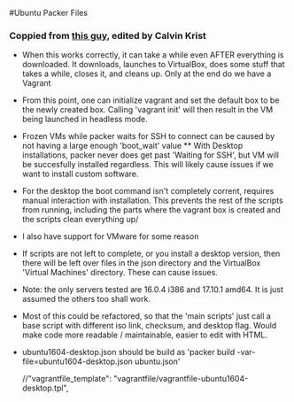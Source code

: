 #Ubuntu Packer Files
### Coppied from [this guy](https://github.com/kaorimatz/packer-templates), edited by Calvin Krist

* When this works correctly, it can take a while even AFTER everything is downloaded. It downloads, launches to VirtualBox, does some stuff
 that takes a while, closes it, and cleans up. Only at the end do we have a Vagrant 
* From this point, one can initialize vagrant and set the default box to be the newly created box. Calling 'vagrant init' will then result in the VM being launched in headless mode.

* Frozen VMs while packer waits for SSH to connect can be caused by not having a large enough 'boot_wait' value
	** With Desktop installations, packer never does get past 'Waiting for SSH', but VM will be succesfully installed regardless. This will likely cause issues if we want to install custom software.
* For the desktop the boot command isn't completely corrent, requires manual interaction with installation. This prevents the rest of the scripts from running, including the parts where the vagrant box is created
 and the scripts clean everything up/
* I also have support for VMware for some reason
* If scripts are not left to complete, or you install a desktop version, then there will be left over files in the json directory and the VirtualBox 'Virtual Machines' directory. These can cause issues.

* Note: the only servers tested are 16.0.4 i386 and 17.10.1 amd64. It is just assumed the others too shall work.

* Most of this could be refactored, so that the 'main scripts' just call a base script with different iso link, checksum, and desktop flag. Would make code more readable / maintainable, easier to edit with HTML.

* ubuntu1604-desktop.json should be build as 'packer build -var-file=ubuntu1604-desktop.json ubuntu.json'

    //"vagrantfile_template": "vagrantfile/vagrantfile-ubuntu1604-desktop.tpl",